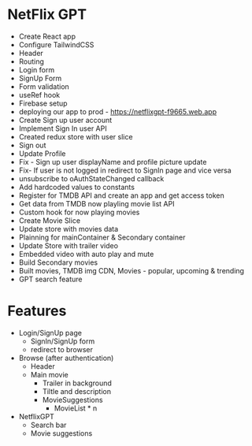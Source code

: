 # NetFlix GPT

- Create React app
- Configure TailwindCSS
- Header
- Routing
- Login form
- SignUp Form
- Form validation
- useRef hook
- Firebase setup
- deploying our app to prod - https://netflixgpt-f9665.web.app
- Create Sign up user account
- Implement Sign In user API
- Created  redux store with user slice
- Sign out
- Update Profile
- Fix - Sign up user displayName and profile picture update
- Fix- If user is not logged in redirect to SignIn page and vice versa
- unsubscribe to oAuthStateChanged callback
- Add hardcoded values to constants
- Register for TMDB API and create an app  and get access token
- Get data from TMDB now playling movie list API
- Custom hook for now playing movies
- Create Movie Slice
- Update store with movies data
- Plainning for mainContainer & Secondary container
- Update Store with trailer video
- Embedded video with auto play and mute
- Build Secondary movies
- Built movies, TMDB img CDN, Movies - popular, upcoming & trending
- GPT search feature
# Features
- Login/SignUp page
    - SignIn/SignUp form
    - redirect to browser
- Browse (after authentication)
    - Header
    - Main movie
        - Trailer in background
        - Tiltle and description
        - MovieSuggestions
            - MovieList * n
- NetflixGPT
    - Search bar
    - Movie suggestions